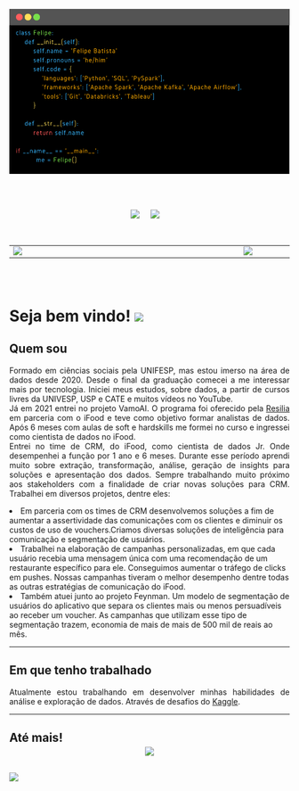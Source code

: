 <center>  
  
![](capa_github.png)

</center>

<br>

<h2  align="center"></h2>
<p align="center">
  <a target="_blank"href="https://www.linkedin.com/in/felisouza/"><img src="https://img.shields.io/badge/linkedin-%230077B5.svg?&style=for-the-badge&logo=linkedin&logoColor=white" /></a>&nbsp;&nbsp;&nbsp;&nbsp;
  <a href="mailto:felisouza1991@gmail.com?subject=Hello%20Lis,%20From%20Github"><img src="https://img.shields.io/badge/gmail-%23D14836.svg?&style=for-the-badge&logo=gmail&logoColor=white" /></a>&nbsp;&nbsp;&nbsp;&nbsp;
</p>

<br>

<center>
<table>
<td><img width ="400px" align='left' src="https://github-readme-stats.vercel.app/api?username=Felisouza&theme=tokyonight&show_icons=True"/>
<td><img width="400px" align="right" src="https://github-readme-stats.vercel.app/api/top-langs/?username=Felisouza&hide=html&layout=compact&theme=tokyonight" />
</table>
</center>

<br>
<br>

<h1> Seja bem vindo! <img src="https://media.giphy.com/media/26xBwdIuRJiAIqHwA/giphy.gif" width="80px"/></h1>

<h2>Quem sou</h2>  
<p  align= 'justify' text-justify= 'inter-word'>
Formado em ciências sociais pela UNIFESP, mas estou imerso na área de dados desde 2020.
Desde o final da graduação comecei a me interessar mais por tecnologia. Iniciei meus estudos, sobre dados, a partir de cursos livres da UNIVESP, USP e CATE e muitos vídeos no YouTube.<br>
Já em 2021 entrei no projeto VamoAI. O programa foi oferecido pela <a href="https://www.resilia.work/">Resilia</a> em parceria com o iFood e teve como objetivo formar analistas de dados. Após 6 meses com aulas de soft e hardskills me formei no curso e ingressei como cientista de dados no iFood.<br>
Entrei no time de CRM, do iFood, como cientista de dados Jr. Onde desempenhei a função por 1 ano e 6 meses. Durante esse período aprendi muito sobre extração, transformação, análise, geração de insights para soluções e apresentação dos dados. Sempre trabalhando muito próximo aos stakeholders com a finalidade de criar novas soluções para CRM. Trabalhei em diversos projetos, dentre eles:

<li>Em parceria com os times de CRM desenvolvemos soluções a fim de aumentar a assertividade das comunicações com os clientes e diminuir os custos de uso de vouchers.Criamos diversas soluções de inteligência para comunicação e segmentação de usuários. 
<li>Trabalhei na elaboração de campanhas personalizadas, em que cada usuário recebia uma mensagem única com uma recomendação de um restaurante específico para ele. Conseguimos aumentar o tráfego de clicks em pushes. Nossas campanhas tiveram o melhor desempenho dentre todas as outras estratégias de comunicação do iFood. 
<li>Também atuei junto ao projeto Feynman. Um modelo de segmentação de usuários do aplicativo que separa os clientes mais ou menos persuadíveis ao receber um voucher. As campanhas que utilizam esse tipo de segmentação trazem, economia de mais de mais de 500 mil de reais ao mês.

***
<h2>Em que tenho trabalhado</h2>
<p  align= 'justify' text-justify= 'inter-word'>
Atualmente estou trabalhando em desenvolver minhas habilidades de análise e exploração de dados. Através de desafios do <a href="https://www.kaggle.com/">Kaggle</a>.
</p>

***

<h2>Até mais!
<center>
<img src= "https://octodex.github.com/images/nyantocat.gif" width="130px"/>
</center>


![](https://komarev.com/ghpvc/?username=Felisouza&color=red&style=flat)
